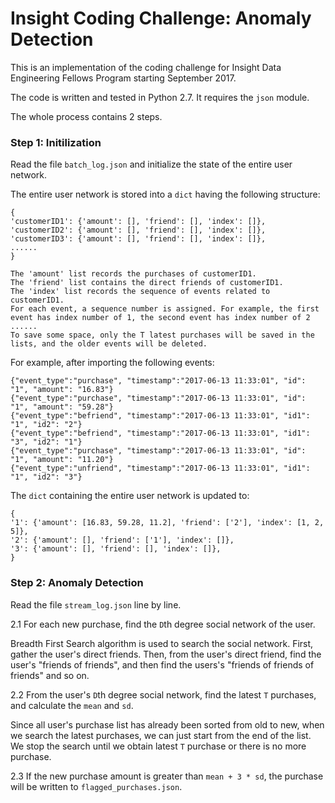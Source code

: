 # Insight Coding Challenge: Anomaly Detection

This is an implementation of the coding challenge for Insight Data Engineering Fellows Program starting September 2017.

The code is written and tested in Python 2.7. It requires the `json` module.


The whole process contains 2 steps. 

### Step 1: Initilization

Read the file `batch_log.json` and initialize the state of the entire user network.

The entire user network is stored into a `dict` having the following structure:

    {
    'customerID1': {'amount': [], 'friend': [], 'index': []},
    'customerID2': {'amount': [], 'friend': [], 'index': []},
    'customerID3': {'amount': [], 'friend': [], 'index': []},
    ......
    }

    The 'amount' list records the purchases of customerID1.
    The 'friend' list contains the direct friends of customerID1. 
    The 'index' list records the sequence of events related to customerID1. 
    For each event, a sequence number is assigned. For example, the first event has index number of 1, the second event has index number of 2 ...... 
    To save some space, only the T latest purchases will be saved in the lists, and the older events will be deleted.


For example, after importing the following events:

    {"event_type":"purchase", "timestamp":"2017-06-13 11:33:01", "id": "1", "amount": "16.83"}
    {"event_type":"purchase", "timestamp":"2017-06-13 11:33:01", "id": "1", "amount": "59.28"}
    {"event_type":"befriend", "timestamp":"2017-06-13 11:33:01", "id1": "1", "id2": "2"}
    {"event_type":"befriend", "timestamp":"2017-06-13 11:33:01", "id1": "3", "id2": "1"}
    {"event_type":"purchase", "timestamp":"2017-06-13 11:33:01", "id": "1", "amount": "11.20"}
    {"event_type":"unfriend", "timestamp":"2017-06-13 11:33:01", "id1": "1", "id2": "3"}

The `dict` containing the entire user network is updated to:

    {
    '1': {'amount': [16.83, 59.28, 11.2], 'friend': ['2'], 'index': [1, 2, 5]},
    '2': {'amount': [], 'friend': ['1'], 'index': []},
    '3': {'amount': [], 'friend': [], 'index': []},
    }

### Step 2: Anomaly Detection

Read the file `stream_log.json` line by line.

2.1 For each new purchase, find the `D`th degree social network of the user. 
   
   Breadth First Search algorithm is used to search the social network. First, gather the user's direct friends. Then, from the user's direct friend, find the user's "friends of friends", and then find the users's "friends of friends of friends" and so on.
   
2.2 From the user's `D`th degree social network, find the latest `T` purchases, and calculate the `mean` and `sd`.

   Since all user's purchase list has already been sorted from old to new, when we search the latest purchases, we can just start from the end of the list. We stop the search until we obtain latest `T` purchase or there is no more purchase.

2.3 If the new purchase amount is greater than `mean + 3 * sd`, the purchase will be written to `flagged_purchases.json`.

